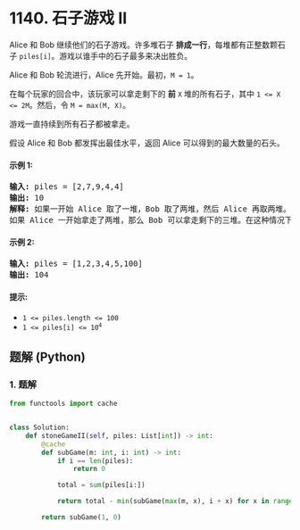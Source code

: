 # 1140. 石子游戏 II
Alice 和 Bob 继续他们的石子游戏。许多堆石子 **排成一行**，每堆都有正整数颗石子 `piles[i]`。游戏以谁手中的石子最多来决出胜负。

Alice 和 Bob 轮流进行，Alice 先开始。最初，`M = 1`。

在每个玩家的回合中，该玩家可以拿走剩下的 **前** `X` 堆的所有石子，其中 `1 <= X <= 2M`。然后，令 `M = max(M, X)`。

游戏一直持续到所有石子都被拿走。

假设 Alice 和 Bob 都发挥出最佳水平，返回 Alice 可以得到的最大数量的石头。

#### 示例 1:
<pre>
<strong>输入:</strong> piles = [2,7,9,4,4]
<strong>输出:</strong> 10
<strong>解释:</strong> 如果一开始 Alice 取了一堆，Bob 取了两堆，然后 Alice 再取两堆。Alice 可以得到 2 + 4 + 4 = 10 堆。
如果 Alice 一开始拿走了两堆，那么 Bob 可以拿走剩下的三堆。在这种情况下，Alice 得到 2 + 7 = 9 堆。返回 10，因为它更大。
</pre>

#### 示例 2:
<pre>
<strong>输入:</strong> piles = [1,2,3,4,5,100]
<strong>输出:</strong> 104
</pre>

#### 提示:
* `1 <= piles.length <= 100`
* <code>1 <= piles[i] <= 10<sup>4</sup></code>

## 题解 (Python)

### 1. 题解
```Python
from functools import cache


class Solution:
    def stoneGameII(self, piles: List[int]) -> int:
        @cache
        def subGame(m: int, i: int) -> int:
            if i == len(piles):
                return 0

            total = sum(piles[i:])

            return total - min(subGame(max(m, x), i + x) for x in range(1, min(2 * m, len(piles) - i) + 1))

        return subGame(1, 0)
```
